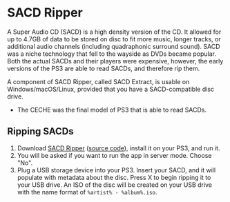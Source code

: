 # SACD Ripper

A Super Audio CD \(SACD\) is a high density version of the CD. It allowed for up to 4.7GB of data to be stored on disc to fit more music, longer tracks, or additional audio channels \(including quadraphonic surround sound\). SACD was a niche technology that fell to the wayside as DVDs became popular. Both the actual SACDs and their players were expensive, however, the early versions of the PS3 are able to read SACDs, and therefore rip them.

A component of SACD Ripper, called SACD Extract, is usable on Windows/macOS/Linux, provided that you have a SACD-compatible disc drive.

* The CECHE was the final model of PS3 that is able to read SACDs.

## Ripping SACDs

1. Download [SACD Ripper](https://store.brewology.com/ahomebrew.php?brewid=305) \([source code](https://github.com/sacd-ripper/sacd-ripper)\), install it on your PS3, and run it.
2. You will be asked if you want to run the app in server mode. Choose "No".
3. Plug a USB storage device into your PS3. Insert your SACD, and it will populate with metadata about the disc. Press X to begin ripping it to your USB drive. An ISO of the disc will be created on your USB drive with the name format of `%artist% - %album%.iso`.

